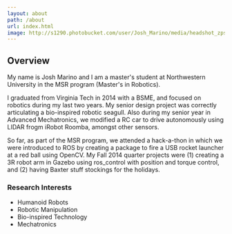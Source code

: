 ```yaml
---
layout: about
path: /about
url: index.html
image: http://s1290.photobucket.com/user/Josh_Marino/media/headshot_zpshl3l2mhw.jpg.html
---
```


## Overview
My name is Josh Marino and I am a master's student at Northwestern University in the MSR program (Master's in Robotics).

I graduated from Virginia Tech in 2014 with a BSME, and focused on robotics during my last two years. My senior design project was correctly articulating a bio-inspired robotic seagull. Also during my senior year in Advanced Mechatronics, we modified a RC car to drive autonomously using LIDAR frogm iRobot Roomba, amongst other sensors.

So far, as part of the MSR program, we attended a hack-a-thon in which we were introduced to ROS by creating a package to fire a USB rocket launcher at a red ball using OpenCV. My Fall 2014 quarter projects were (1) creating a 3R robot arm in Gazebo using ros_control with position and torque control, and (2) having Baxter stuff stockings for the holidays.


### Research Interests
* Humanoid Robots
* Robotic Manipulation
* Bio-inspired Technology
* Mechatronics
